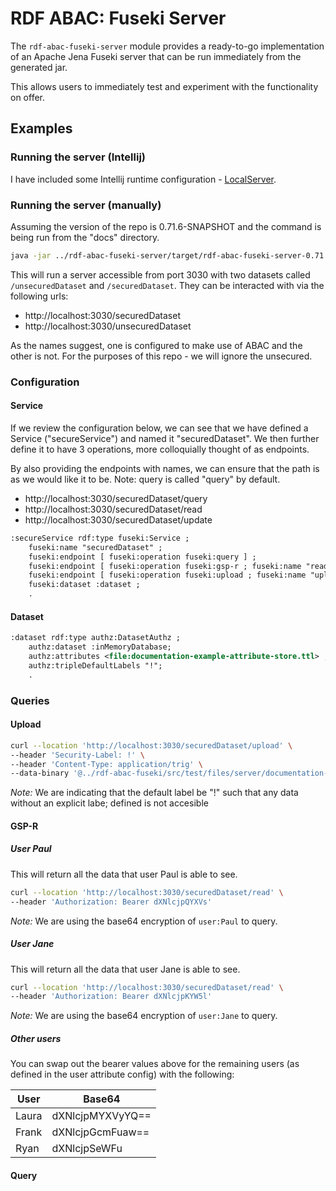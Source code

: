 # RDF ABAC: Fuseki Server

The `rdf-abac-fuseki-server` module provides a ready-to-go implementation of an Apache Jena Fuseki server that can be run immediately from the generated jar.

This allows users to immediately test and experiment with the functionality on offer.


## Examples
### Running the server (Intellij)
I have included some Intellij runtime configuration - [LocalServer](../.idea/runConfigurations/LocalServer.xml). 

### Running the server (manually)
Assuming the version of the repo is 0.71.6-SNAPSHOT and the command is being run from the "docs" directory.
```bash
java -jar ../rdf-abac-fuseki-server/target/rdf-abac-fuseki-server-0.71.6-SNAPSHOT.jar --conf=../rdf-abac-fuseki/src/test/files/server/config-documentation-example.ttl
```
This will run a server accessible from port 3030 with two datasets called `/unsecuredDataset` and `/securedDataset`.
They can be interacted with via the following urls:
* http://localhost:3030/securedDataset
* http://localhost:3030/unsecuredDataset

As the names suggest, one is configured to make use of ABAC and the other is not. 
For the purposes of this repo - we will ignore the unsecured. 

### Configuration
#### Service
If we review the configuration below, we can see that we have defined a Service ("secureService") and named it "securedDataset".
We then further define it to have 3 operations, more colloquially thought of as endpoints.

By also providing the endpoints with names, we can ensure that the path is as we would like it to be.
Note: query is called "query" by default.
* http://localhost:3030/securedDataset/query
* http://localhost:3030/securedDataset/read
* http://localhost:3030/securedDataset/update
```rdf
:secureService rdf:type fuseki:Service ;
    fuseki:name "securedDataset" ;
    fuseki:endpoint [ fuseki:operation fuseki:query ] ;
    fuseki:endpoint [ fuseki:operation fuseki:gsp-r ; fuseki:name "read"] ;
    fuseki:endpoint [ fuseki:operation fuseki:upload ; fuseki:name "upload" ] ;
    fuseki:dataset :dataset ;
    .
```

#### Dataset

```rdf
:dataset rdf:type authz:DatasetAuthz ;
    authz:dataset :inMemoryDatabase;
    authz:attributes <file:documentation-example-attribute-store.ttl> ;
    authz:tripleDefaultLabels "!";
    .
```


### Queries
#### Upload
```bash
curl --location 'http://localhost:3030/securedDataset/upload' \
--header 'Security-Label: !' \
--header 'Content-Type: application/trig' \
--data-binary '@../rdf-abac-fuseki/src/test/files/server/documentation-example-data.trig'
```
*Note:* We are indicating that the default label be "!" such that any data without an explicit labe; defined is not accesible

#### GSP-R
##### User Paul
This will return all the data that user Paul is able to see.
```bash
curl --location 'http://localhost:3030/securedDataset/read' \
--header 'Authorization: Bearer dXNlcjpQYXVs'
```
*Note:* We are using the base64 encryption of `user:Paul` to query.
##### User Jane
This will return all the data that user Jane is able to see.
```bash
curl --location 'http://localhost:3030/securedDataset/read' \
--header 'Authorization: Bearer dXNlcjpKYW5l'
```
*Note:* We are using the base64 encryption of `user:Jane` to query.

##### Other users
You can swap out the bearer values above for the remaining users (as defined in the user attribute config) with the following:

| User  | Base64           |
|-------|------------------|
| Laura | dXNlcjpMYXVyYQ== |
| Frank | dXNlcjpGcmFuaw== |
| Ryan  | dXNlcjpSeWFu     |

#### Query

